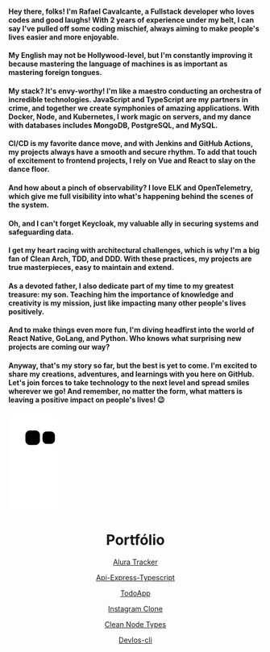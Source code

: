 <div>
  <h4>
    Hey there, folks! I'm Rafael Cavalcante, a Fullstack developer who loves codes and good laughs! With 2 years of experience under my belt, I can say I've pulled off some coding mischief, always aiming to make people's lives easier and more enjoyable.
  </h4>
  <h4>
    My English may not be Hollywood-level, but I'm constantly improving it because mastering the language of machines is as important as mastering foreign tongues.
  </h4>
  <h4>
    My stack? It's envy-worthy! I'm like a maestro conducting an orchestra of incredible technologies. JavaScript and TypeScript are my partners in crime, and together we create symphonies of amazing applications. With Docker, Node, and Kubernetes, I work magic on servers, and my dance with databases includes MongoDB, PostgreSQL, and MySQL.
  </h4>
  <h4>
    CI/CD is my favorite dance move, and with Jenkins and GitHub Actions, my projects always have a smooth and secure rhythm. To add that touch of excitement to frontend projects, I rely on Vue and React to slay on the dance floor.
  </h4>
  <h4>
    And how about a pinch of observability? I love ELK and OpenTelemetry, which give me full visibility into what's happening behind the scenes of the system.
  </h4>
  <h4>
    Oh, and I can't forget Keycloak, my valuable ally in securing systems and safeguarding data.
  </h4>
  <h4>
    I get my heart racing with architectural challenges, which is why I'm a big fan of Clean Arch, TDD, and DDD. With these practices, my projects are true masterpieces, easy to maintain and extend.
  </h4>
  <h4>
    As a devoted father, I also dedicate part of my time to my greatest treasure: my son. Teaching him the importance of knowledge and creativity is my mission, just like impacting many other people's lives positively.
  </h4>
  <h4>
    And to make things even more fun, I'm diving headfirst into the world of React Native, GoLang, and Python. Who knows what surprising new projects are coming our way?
  </h4>
  <h4>
    Anyway, that's my story so far, but the best is yet to come. I'm excited to share my creations, adventures, and learnings with you here on GitHub. Let's join forces to take technology to the next level and spread smiles wherever we go! And remember, no matter the form, what matters is leaving a positive impact on people's lives! 😉
  </h4>
</div>


![Contribution Graph](https://raw.githubusercontent.com/RafaelCava/RafaelCava/main/assets/snake.svg)
 <div align="center">
  
# Portfólio
 
 [Alura Tracker](https://github.com/RafaelCava/alura-tracker)  
   
 [Api-Express-Typescript](https://api-types-rafael.herokuapp.com/docs/)
   
 [TodoApp](https://todolist-f3156.web.app/)
   
 [Instagram Clone](https://instagram-clone-17c8f.web.app/)

 [Clean Node Types](https://clean-node-api-docker.onrender.com/api-docs)

 [Devlos-cli](https://github.com/RafaelCava/devlos-cli)
 
   
 </div>
